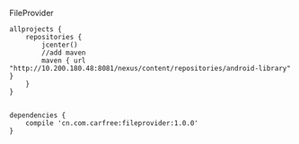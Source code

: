 FileProvider

    allprojects {
        repositories {
            jcenter()
            //add maven
            maven { url "http://10.200.180.48:8081/nexus/content/repositories/android-library" }
        }
    }


    dependencies {
        compile 'cn.com.carfree:fileprovider:1.0.0'
    }
